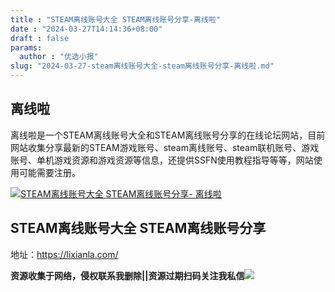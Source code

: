 ```yaml
---
title : "STEAM离线账号大全 STEAM离线账号分享-离线啦"
date : "2024-03-27T14:14:36+08:00"
draft : false
params:
  author : "优选小报"
slug: "2024-03-27-steam离线账号大全-steam离线账号分享-离线啦.md"
---
```


## 离线啦

离线啦是一个STEAM离线账号大全和STEAM离线账号分享的在线论坛网站，目前网站收集分享最新的STEAM游戏账号、steam离线账号、steam联机账号、游戏账号、单机游戏资源和游戏资源等信息，还提供SSFN使用教程指导等等，网站使用可能需要注册。

[![STEAM离线账号大全 STEAM离线账号分享-
离线啦](//img7-1.zhekoulieshou.com/mmbiz_jpg/iaHBVewvSIbAh08WfIsYfZJWcU4puibpsIwibicZH6ostG4nkRiaR0Nunmb8xrRv66GpSPBlNic6LgGQoqmgoW4PAibrg/0)](//img7-1.zhekoulieshou.com/mmbiz_jpg/iaHBVewvSIbAh08WfIsYfZJWcU4puibpsIwibicZH6ostG4nkRiaR0Nunmb8xrRv66GpSPBlNic6LgGQoqmgoW4PAibrg/0)

## STEAM离线账号大全 STEAM离线账号分享

地址：https://lixianla.com/

**资源收集于网络，侵权联系我删除||资源过期扫码关注我私信**![](//img7-1.zhekoulieshou.com/mmbiz_jpg/iaHBVewvSIbAjcr9g6TlCXSfiaDqkbzuEzp207hVzPqT4YGQOAazQ1KNHCeACbia5Lzq4Ckwibe48iar1q7lgVP1o3w/640?wx_fmt=jpeg&from=appmsg)


